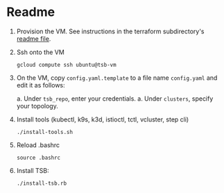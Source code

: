 # Readme

1. Provision the VM.  See instructions in the terraform subdirectory's [readme file](terraform/readme.md).

1. Ssh onto the VM

    ```shell
    gcloud compute ssh ubuntu@tsb-vm
    ```

1. On the VM, copy `config.yaml.template` to a file name `config.yaml` and edit it as follows:

    a. Under `tsb_repo`, enter your credentials.
    a. Under `clusters`, specify your topology.

1. Install tools (kubectl, k9s, k3d, istioctl, tctl, vcluster, step cli)

    ```shell
    ./install-tools.sh
    ```

1. Reload .bashrc

    ```shell
    source .bashrc
    ```

1. Install TSB:

    ```shell
    ./install-tsb.rb
    ```
